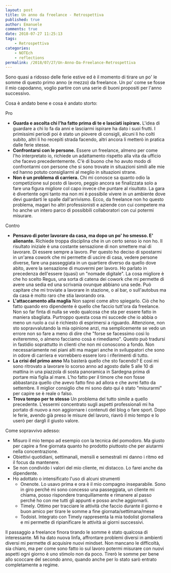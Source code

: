 ```yaml
---
layout: post
title: Un anno da freelance - Retrospettiva
published: true
author: Emanuele
comments: true
date: 2018-07-27 11:25:13
tags:
    - Retrospettiva
categories:
    - NOTEch
    - reflections
permalink: /2018/07/27/Un-Anno-Da-Freelance-Retrospettiva
---
```


Sono quasi a ridosso delle ferie estive ed è il momento di tirare un po' le somme di questo primo anno (e mezzo) da freelance. Un po' come se fosse il mio capodanno, voglio partire con una serie di buoni propositi per l'anno successivo.

Cosa è andato bene e cosa è andato storto:

Pro

* **Guarda e ascolta chi l'ha fatto prima di te e lasciati ispirare.**
  L'idea di guardare a chi lo fa da anni e lasciarmi ispirare ha dato i suoi frutti. I primissimi periodi poi è stato un piovere di consigli, alcuni li ho colti subito, altri li ho recepiti strada facendo, altri ancora li metterò in pratica dalle ferie stesse.
* **Confrontarsi con le persone.**
  Essere un freelance, almeno per come l'ho interpretato io, richiede un adattamento rispetto alla vita da ufficio che facevo precedentemente. C'è di buono che ho avuto modo di confrontarmi con persone che si sono trovate in situazioni simili alle mie ed hanno potuto consigliarmi al meglio in situazioni strane.
* **Non è  un problema di carriera.**
  Chi mi conosce sa quanto odio la competizione sul posto di lavoro, peggio ancora se finalizzata solo a fare una figura _migliore_ col capo invece che puntare al *risultato*. La gara è divertente ogni tanto ma non mi è possibile vivere in un ambiente dove devi guardarti le spalle dall'arrivismo. Ecco, da freelance non ho questo problema, magari ho altri professionisti e aziende con cui competere ma ho anche un intero parco di possibbili collaboratori con cui potermi misurare.

Contro

* **Pensavo di poter lavorare da casa, ma dopo un po' ho smesso. E' alienante.**
  Richiede troppa disciplina che in un certo senso io non ho. Il risultato iniziale è una costante sensazione di non smettere mai di lavorare. Di essere sempre a lavoro. Per questo ho deciso di spostarmi in un'area cowork che mi permette di uscire di casa, vedere persone diverse, fare una passeggiata in un quartiere diverso da quello dove abito, avere la sensazione di muovermi per lavoro. Ho parlato in precedenza dell'essere (quasi) un "nomade digitale". La cosa migliore è che ho scelto Regus, una sorta di catena dei cowork che mi permette di avere una sedia ed una scrivania ovunque abbiano una sede. Può capitare che mi troviate a lavorare in stazione, o al bar, o sull'autobus ma da casa è molto raro che stia lavorando ora.
* **L'attaccamento alla maglia**
  Non saprei come altro spiegarlo. Ciò che ho fatto quando ero dipendente è quello che faccio tutt'ora da freelance. Non so far finta di nulla se vedo qualcosa che sta per essere fatto in maniera sbagliata. Purtroppo questa cosa mi succede che io abbia o meno un ruolo a cui è richiesto di esprimersi a riguardo. Attenzione, non sto sopravvalutando la mia opinione anzi, ma semplicemente se vedo un errore non so fare a meno di dire che "forse se facessimo così lo eviteremmo, o almeno facciamo cosà e rimediamo". Questo può tradursi in fastidio soprattutto in clienti che non mi conoscono a fondo. Non necessariamente nei piani alti ma magari anche in sviluppatori che sono in odore di carriera e vorrebbero essere loro i riferimenti di tutto.
* **La crisi del primo anno**
  Ma basterà quello che sto facendo? E così mi sono ritrovato a lavorare lo scorso anno ad agosto dalle 5 alle 10 di mattina in una piazzola di sosta panoramica in Sardegna prima di portare mia figlia al mare. L'ho fatto per il timore che non fosse abbastanza quello che avevo fatto fino ad allora e che avrei fatto da settembre. Il miglior consiglio che mi sono dato qui è stato "misurarmi" per capire se è reale o falso.
* **Trova tempo per te stesso**
  Un problema del tutto simile a quello precedente. L'essermi concentrato sugli aspetti professionali mi ha portato di nuovo a non aggiornare i contenuti del blog o fare sport. Dopo le ferie, avendo già preso le misure del lavoro, riavrò il mio tempo e lo userò per dargli il giusto valore.

Come sopravvivo adesso:

* Misuro il mio tempo ad esempio con la tecnica del pomodoro. Ma giusto per capire a fine giornata quanto ho prodotto piuttosto che per aiutarmi nella concentrazione.
* Obiettivi quotidiani, settimanali, mensili e semestrali mi danno i ritmo ed il focus da mantenere.
* Se non condivido i valori del mio cliente, mi distacco. Lo farei anche da dipendente.
* Ho adottato o intensificato l'uso di alcuni strumenti
  * Onenote. Lo usavo prima e ora è il mio compagno inseparabile. Sono in giro perché mi sono concesso una passeggiata, un cliente mi chiama, posso rispondere tranquillamente e rimanere al passo perché ho con me tutti gli appunti e posso anche aggiornarli.
  * Timely. Ottimo per tracciare le attività che faccio durante il giorno e buon amico per tirare le somme a fine giornata/settimana/mese
  * Todoist. Integrato con Timely rappresenta la mia todolist giornaliera e mi permette di ripianificare le attività ai giorni successivi.

Il passaggio a freelance finora tirando le somme è stato qualcosa di interessante. Mi ha dato nuova linfa, affrontare problemi diversi in ambienti diversi mi permette di acquisire nuovi mindset. Non mancano le difficoltà, sia chiaro, ma per come sono fatto io sul lavoro potermi misurare con nuovi aspetti ogni giorno è uno stimolo non da poco. Tirerò le somme per bene allo scoccare del secondo anno, quando anche per lo stato sarò entrato completamente a regime.